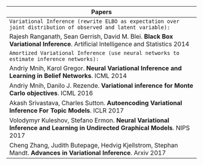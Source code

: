 | Papers |
|-----------------|
| `Variational Inference (rewrite ELBO as expectation over joint distribution of observed and latent variable):` |
| Rajesh Ranganath, Sean Gerrish, David M. Blei. **Black Box Variational Inference**. Artificial Intelligence and Statistics 2014 |
| `Amortized Variational Inference (use neural networks to estimate inference networks):` |
| Andriy Mnih, Karol Gregor. **Neural Variational Inference and Learning in Belief Networks**. ICML 2014 |
| Andriy Mnih, Danilo J. Rezende. **Variational inference for Monte Carlo objectives**. ICML 2016 |
| Akash Srivastava, Charles Sutton. **Autoencoding Variational Inference For Topic Models**. ICLR 2017 |
| Volodymyr Kuleshov, Stefano Ermon. **Neural Variational Inference and Learning in Undirected Graphical Models**. NIPS 2017 |
| Cheng Zhang, Judith Butepage, Hedvig Kjellstrom, Stephan Mandt. **Advances in Variational Inference**. Arxiv 2017 |
